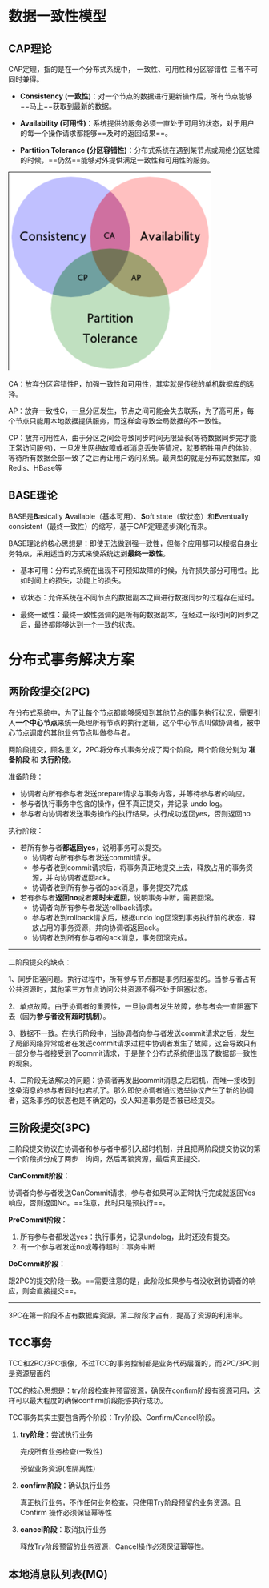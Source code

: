 数据一致性模型
===

CAP理论
---

CAP定理，指的是在一个分布式系统中， 一致性、可用性和分区容错性 三者不可同时兼得。

- **Consistency (一致性)**：对一个节点的数据进行更新操作后，所有节点能够==马上==获取到最新的数据。

- **Availability (可用性)**：系统提供的服务必须一直处于可用的状态，对于用户的每一个操作请求都能够==及时的返回结果==。

- **Partition Tolerance (分区容错性)**：分布式系统在遇到某节点或网络分区故障的时候，==仍然==能够对外提供满足一致性和可用性的服务。

![image-20210721102052851](分布式面试题.assets/image-20210721102052851.png)

CA：放弃分区容错性P，加强一致性和可用性，其实就是传统的单机数据库的选择。 

AP：放弃一致性C，一旦分区发生，节点之间可能会失去联系，为了高可用，每个节点只能用本地数据提供服务，而这样会导致全局数据的不一致性。

CP：放弃可用性A，由于分区之间会导致同步时间无限延长(等待数据同步完才能正常访问服务)，一旦发生网络故障或者消息丢失等情况，就要牺牲用户的体验，等待所有数据全部一致了之后再让用户访问系统。最典型的就是分布式数据库，如Redis、HBase等



BASE理论
---

BASE是**B**asically **A**vailable（基本可用）、**S**oft state（软状态）和**E**ventually consistent（最终一致性）的缩写，基于CAP定理逐步演化而来。

BASE理论的核心思想是：即使无法做到强一致性，但每个应用都可以根据自身业务特点，采用适当的方式来使系统达到**最终一致性**。

- 基本可用：分布式系统在出现不可预知故障的时候，允许损失部分可用性。比如时间上的损失，功能上的损失。

- 软状态：允许系统在不同节点的数据副本之间进行数据同步的过程存在延时。
- 最终一致性：最终一致性强调的是所有的数据副本，在经过一段时间的同步之后，最终都能够达到一个一致的状态。





分布式事务解决方案
===

两阶段提交(2PC)
---

在分布式系统中，为了让每个节点都能够感知到其他节点的事务执行状况，需要引入**一个中心节点**来统一处理所有节点的执行逻辑，这个中心节点叫做协调者，被中心节点调度的其他业务节点叫做参与者。

两阶段提交，顾名思义，2PC将分布式事务分成了两个阶段，两个阶段分别为 **准备阶段** 和 **执行阶段**。

准备阶段：

- 协调者向所有参与者发送prepare请求与事务内容，并等待参与者的响应。
- 参与者执行事务中包含的操作，但不真正提交，并记录 undo log。
- 参与者向协调者发送事务操作的执行结果，执行成功返回yes，否则返回no

执行阶段：

- 若所有参与者**都返回yes**，说明事务可以提交。
  - 协调者向所有参与者发送commit请求。
  - 参与者收到commit请求后，将事务真正地提交上去，释放占用的事务资源，并向协调者返回ack。
  - 协调者收到所有参与者的ack消息，事务提交7完成
- 若有参与者**返回no**或者**超时未返回**，说明事务中断，需要回滚。
  - 协调者向所有参与者发送rollback请求。
  - 参与者收到rollback请求后，根据undo log回滚到事务执行前的状态，释放占用的事务资源，并向协调者返回ack。
  - 协调者收到所有参与者的ack消息，事务回滚完成。

***

二阶段提交的缺点：

1、同步阻塞问题。执行过程中，所有参与节点都是事务阻塞型的。当参与者占有公共资源时，其他第三方节点访问公共资源不得不处于阻塞状态。

2、单点故障。由于协调者的重要性，一旦协调者发生故障，参与者会一直阻塞下去（因为**参与者没有超时机制**）。

3、数据不一致。在执行阶段中，当协调者向参与者发送commit请求之后，发生了局部网络异常或者在发送commit请求过程中协调者发生了故障，这会导致只有一部分参与者接受到了commit请求，于是整个分布式系统便出现了数据部一致性的现象。

4、二阶段无法解决的问题：协调者再发出commit消息之后宕机，而唯一接收到这条消息的参与者同时也宕机了。那么即使协调者通过选举协议产生了新的协调者，这条事务的状态也是不确定的，没人知道事务是否被已经提交。





三阶段提交(3PC)
---

三阶段提交协议在协调者和参与者中都引入超时机制，并且把两阶段提交协议的第一个阶段拆分成了两步：询问，然后再锁资源，最后真正提交。

**CanCommit阶段**：

协调者向参与者发送CanCommit请求，参与者如果可以正常执行完成就返回Yes响应，否则返回No。==注意，此时只是预执行==。

**PreCommit阶段**：

1. 所有参与者都发送yes：执行事务，记录undolog，此时还没有提交。
2. 有一个参与者发送no或等待超时：事务中断

**DoCommit阶段**：

跟2PC的提交阶段一致。==需要注意的是，此阶段如果参与者没收到协调者的响应，则会直接提交==。

***

3PC在第一阶段不占有数据库资源，第二阶段才占有，提高了资源的利用率。



TCC事务
---

TCC和2PC/3PC很像，不过TCC的事务控制都是业务代码层面的，而2PC/3PC则是资源层面的

TCC的核心思想是：try阶段检查并预留资源，确保在confirm阶段有资源可用，这样可以最大程度的确保confirm阶段能够执行成功。

TCC事务其实主要包含两个阶段：Try阶段、Confirm/Cancel阶段。

1. **try阶段**：尝试执行业务

   完成所有业务检查(一致性)

   预留业务资源(准隔离性)

2. **confirm阶段**：确认执行业务

   真正执行业务，不作任何业务检查，只使用Try阶段预留的业务资源。且Confirm 操作必须保证幂等性 

3. **cancel阶段**：取消执行业务

   释放Try阶段预留的业务资源，Cancel操作必须保证幂等性。





本地消息队列表(MQ)
---







